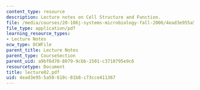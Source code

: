 ```yaml
---
content_type: resource
description: Lecture notes on Cell Structure and Function.
file: /media/courses/20-106j-systems-microbiology-fall-2006/4ead3e955a50610c81b8c73cce411367_lecture02.pdf
file_type: application/pdf
learning_resource_types:
- Lecture Notes
ocw_type: OCWFile
parent_title: Lecture Notes
parent_type: CourseSection
parent_uid: a9bf6d70-8079-9cbb-1501-c3710795e9c6
resourcetype: Document
title: lecture02.pdf
uid: 4ead3e95-5a50-610c-81b8-c73cce411367
---
```

